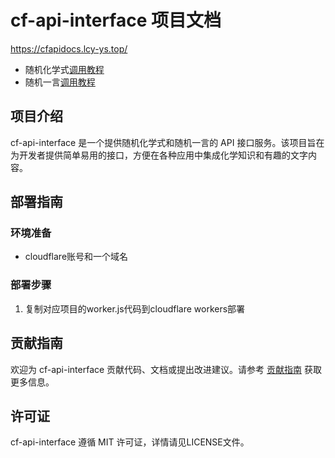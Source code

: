 # cf-api-interface 项目文档
https://cfapidocs.lcy-ys.top/
- 随机化学式[调用教程](https://cfapidocs.lcy-ys.top/docs/jk/hxsh)
- 随机一言[调用教程](https://cfapidocs.lcy-ys.top/docs/jk/yiyan)

## 项目介绍

cf-api-interface 是一个提供随机化学式和随机一言的 API 接口服务。该项目旨在为开发者提供简单易用的接口，方便在各种应用中集成化学知识和有趣的文字内容。

## 部署指南

### 环境准备

- cloudflare账号和一个域名

### 部署步骤

1. 复制对应项目的worker.js代码到cloudflare workers部署

## 贡献指南

欢迎为 cf-api-interface 贡献代码、文档或提出改进建议。请参考 [贡献指南](https://cfapidocs.lcy-ys.top/docs/category/%E5%BC%80%E5%8F%91%E6%96%87%E6%A1%A3) 获取更多信息。

## 许可证

cf-api-interface 遵循 MIT 许可证，详情请见LICENSE文件。
